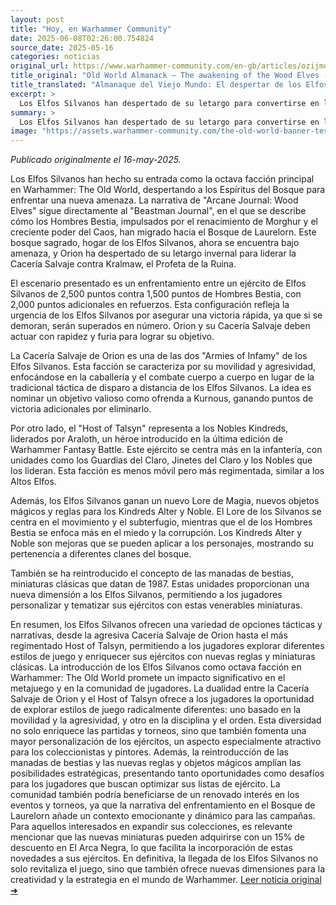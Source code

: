 ```yaml
---
layout: post
title: "Hoy, en Warhammer Community"
date: 2025-06-08T02:26:00.754824
source_date: 2025-05-16
categories: noticias
original_url: https://www.warhammer-community.com/en-gb/articles/ozijmoha/old-world-almanack-the-awakening-of-the-wood-elves/
title_original: "Old World Almanack – The awakening of the Wood Elves - Warhammer Community"
title_translated: "Almanaque del Viejo Mundo: El despertar de los Elfos Silvanos - Comunidad Warhammer"
excerpt: >
  Los Elfos Silvanos han despertado de su letargo para convertirse en la octava facción central de Warhammer: El Viejo Mundo. Con la amenaza de los Hombres Bestia acechando en el Bosque de Laurelorn, el rey Orion lidera la Cacería Salvaje en un intento desesperado por derrotar al profeta Kralmaw y sus hordas. Este emocionante escenario promete una batalla épica, donde la rapidez y la furia son esenciales para que los Elfos Silvanos aseguren una victoria rápida antes de ser superados en número. ¿Podrán estos guardianes del bosque prevalecer en su lucha contra el caos? ¡Descúbrelo en el próximo lanzamiento!
summary: >
  Los Elfos Silvanos han despertado de su letargo para convertirse en la octava facción central de Warhammer: El Viejo Mundo. Con la amenaza de los Hombres Bestia acechando en el Bosque de Laurelorn, el rey Orion lidera la Cacería Salvaje en un intento desesperado por derrotar al profeta Kralmaw y sus hordas. Este emocionante escenario promete una batalla épica, donde la rapidez y la furia son esenciales para que los Elfos Silvanos aseguren una victoria rápida antes de ser superados en número. ¿Podrán estos guardianes del bosque prevalecer en su lucha contra el caos? ¡Descúbrelo en el próximo lanzamiento!
image: "https://assets.warhammer-community.com/the-old-world-banner-test.jpg"
---
```


*Publicado originalmente el 16-may-2025.*

Los Elfos Silvanos han hecho su entrada como la octava facción principal en Warhammer: The Old World, despertando a los Espíritus del Bosque para enfrentar una nueva amenaza. La narrativa de "Arcane Journal: Wood Elves" sigue directamente al "Beastman Journal", en el que se describe cómo los Hombres Bestia, impulsados por el renacimiento de Morghur y el creciente poder del Caos, han migrado hacia el Bosque de Laurelorn. Este bosque sagrado, hogar de los Elfos Silvanos, ahora se encuentra bajo amenaza, y Orion ha despertado de su letargo invernal para liderar la Cacería Salvaje contra Kralmaw, el Profeta de la Ruina.

El escenario presentado es un enfrentamiento entre un ejército de Elfos Silvanos de 2,500 puntos contra 1,500 puntos de Hombres Bestia, con 2,000 puntos adicionales en refuerzos. Esta configuración refleja la urgencia de los Elfos Silvanos por asegurar una victoria rápida, ya que si se demoran, serán superados en número. Orion y su Cacería Salvaje deben actuar con rapidez y furia para lograr su objetivo.

La Cacería Salvaje de Orion es una de las dos "Armies of Infamy" de los Elfos Silvanos. Esta facción se caracteriza por su movilidad y agresividad, enfocándose en la caballería y el combate cuerpo a cuerpo en lugar de la tradicional táctica de disparo a distancia de los Elfos Silvanos. La idea es nominar un objetivo valioso como ofrenda a Kurnous, ganando puntos de victoria adicionales por eliminarlo.

Por otro lado, el "Host of Talsyn" representa a los Nobles Kindreds, liderados por Araloth, un héroe introducido en la última edición de Warhammer Fantasy Battle. Este ejército se centra más en la infantería, con unidades como los Guardias del Claro, Jinetes del Claro y los Nobles que los lideran. Esta facción es menos móvil pero más regimentada, similar a los Altos Elfos.

Además, los Elfos Silvanos ganan un nuevo Lore de Magia, nuevos objetos mágicos y reglas para los Kindreds Alter y Noble. El Lore de los Silvanos se centra en el movimiento y el subterfugio, mientras que el de los Hombres Bestia se enfoca más en el miedo y la corrupción. Los Kindreds Alter y Noble son mejoras que se pueden aplicar a los personajes, mostrando su pertenencia a diferentes clanes del bosque.

También se ha reintroducido el concepto de las manadas de bestias, miniaturas clásicas que datan de 1987. Estas unidades proporcionan una nueva dimensión a los Elfos Silvanos, permitiendo a los jugadores personalizar y tematizar sus ejércitos con estas venerables miniaturas.

En resumen, los Elfos Silvanos ofrecen una variedad de opciones tácticas y narrativas, desde la agresiva Cacería Salvaje de Orion hasta el más regimentado Host of Talsyn, permitiendo a los jugadores explorar diferentes estilos de juego y enriquecer sus ejércitos con nuevas reglas y miniaturas clásicas.
La introducción de los Elfos Silvanos como octava facción en Warhammer: The Old World promete un impacto significativo en el metajuego y en la comunidad de jugadores. La dualidad entre la Cacería Salvaje de Orion y el Host of Talsyn ofrece a los jugadores la oportunidad de explorar estilos de juego radicalmente diferentes: uno basado en la movilidad y la agresividad, y otro en la disciplina y el orden. Esta diversidad no solo enriquece las partidas y torneos, sino que también fomenta una mayor personalización de los ejércitos, un aspecto especialmente atractivo para los coleccionistas y pintores. Además, la reintroducción de las manadas de bestias y las nuevas reglas y objetos mágicos amplían las posibilidades estratégicas, presentando tanto oportunidades como desafíos para los jugadores que buscan optimizar sus listas de ejército. La comunidad también podría beneficiarse de un renovado interés en los eventos y torneos, ya que la narrativa del enfrentamiento en el Bosque de Laurelorn añade un contexto emocionante y dinámico para las campañas. Para aquellos interesados en expandir sus colecciones, es relevante mencionar que las nuevas miniaturas pueden adquirirse con un 15% de descuento en El Arca Negra, lo que facilita la incorporación de estas novedades a sus ejércitos. En definitiva, la llegada de los Elfos Silvanos no solo revitaliza el juego, sino que también ofrece nuevas dimensiones para la creatividad y la estrategia en el mundo de Warhammer.
[Leer noticia original ➜](https://www.warhammer-community.com/en-gb/articles/ozijmoha/old-world-almanack-the-awakening-of-the-wood-elves/)

